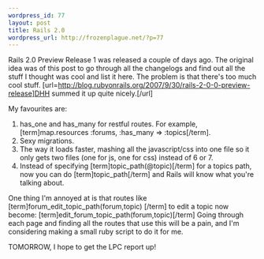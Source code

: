 ```yaml
--- 
wordpress_id: 77
layout: post
title: Rails 2.0
wordpress_url: http://frozenplague.net/?p=77
---
```

Rails 2.0 Preview Release 1 was released a couple of days ago. The original idea was of this post to go through all the changelogs and find out all the stuff I thought was cool and list it here. The problem is that there's too much cool stuff. [url=http://blog.rubyonrails.org/2007/9/30/rails-2-0-0-preview-release]DHH summed it up quite nicely.[/url]

My favourites are:
1. has_one and has_many for restful routes. For example, [term]map.resources :forums, :has_many => :topics[/term].
2. Sexy migrations.
3. The way it loads faster, mashing all the javascript/css into one file so it only gets two files (one for js, one for css) instead of 6 or 7.
4. Instead of specifying [term]topic_path(@topic)[/term] for a topics path, now you can do [term]topic_path[/term] and Rails will know what you're talking about.

One thing I'm annoyed at is that routes like [term]forum_edit_topic_path(forum,topic) [/term] to edit a topic now become: [term]edit_forum_topic_path(forum,topic)[/term] Going through each page and finding all the routes that use this will be a pain, and I'm considering making a small ruby script to do it for me.

TOMORROW, I hope to get the LPC report up!

